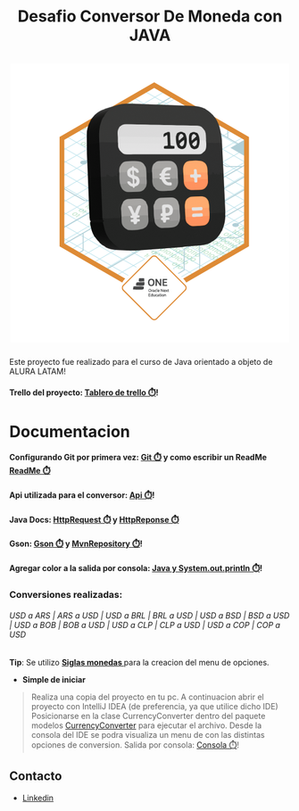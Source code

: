 <div align="center">
  <h1 align="center">
    Desafio Conversor De Moneda con JAVA
    <br />
    <br />
    <a href="https://docusaurus.io">
      <img src="https://raw.githubusercontent.com/Ludmimar/DesafioConversorDeMoneda/main/Badge-Conversor.png" alt="Conversor">
    </a>
  </h1>
</div>

Este proyecto fue realizado para el curso de Java orientado a objeto de ALURA LATAM!

#### Trello del proyecto:  [Tablero de trello ⏱️](https://raw.githubusercontent.com/Ludmimar/DesafioConversorDeMoneda/main/Trello.jpg)!

# Documentacion
#### Configurando Git por primera vez:   [Git ⏱️](https://git-scm.com/book/es/v2/Inicio---Sobre-el-Control-de-Versiones-Configurando-Git-por-primera-vez) y como escribir un ReadMe [ReadMe ⏱️](https://www.aluracursos.com/blog/como-escribir-un-readme-increible-en-tu-github)

#### Api utilizada para el conversor:  [Api ⏱️](https://www.exchangerate-api.com/docs/java-currency-api)!

#### Java Docs:  [HttpRequest ⏱️](https://docs.oracle.com/en/java/javase/21/docs/api/java.net.http/java/net/http/HttpRequest.html) y [HttpReponse ⏱️](https://docs.oracle.com/en/java/javase/21/docs/api/java.net.http/java/net/http/HttpResponse.html)

#### Gson:  [Gson ⏱️](https://github.com/google/gson) y [MvnRepository ⏱️](https://mvnrepository.com/search?q=gson)!

#### Agregar color a la salida por consola:  [Java y System.out.println ⏱️](https://www.campusmvp.es/recursos/post/como-cambiar-los-colores-de-la-consola-con-java-y-system-out-println.aspx)!

### Conversiones realizadas:
###### USD a ARS | ARS a USD | USD a BRL | BRL a USD | USD a BSD | BSD a USD | USD a BOB | BOB a USD | USD a CLP | CLP a USD | USD a COP | COP a USD 

**Tip**: Se utilizo **[Siglas monedas ](https://www.exchangerate-api.com/docs/supported-currencies)** para la creacion del menu de opciones.

- **Simple de iniciar**

> Realiza una copia del proyecto en tu pc. 
> A continuacion abrir el proyecto con IntelliJ IDEA (de preferencia, ya que utilice dicho IDE)
> Posicionarse en la clase CurrencyConverter dentro del paquete modelos [CurrencyConverter](https://github.com/Ludmimar/DesafioConversorDeMoneda/blob/main/src/com/alura/desafioconversordemoneda/modelos/CurrencyConverter.java) para ejecutar el archivo.
> Desde la consola del IDE se podra visualiza un menu de con las distintas opciones de conversion.
> Salida por consola:  [Consola ⏱️](https://raw.githubusercontent.com/Ludmimar/DesafioConversorDeMoneda/main/Consola.jpg)!

## Contacto 

- [Linkedin](https://www.linkedin.com/in/ludmila-martos/)
